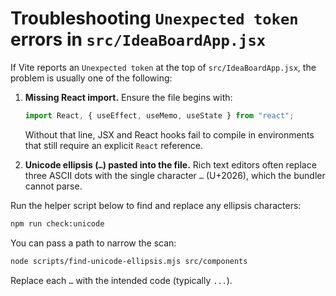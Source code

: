 # Troubleshooting `Unexpected token` errors in `src/IdeaBoardApp.jsx`

If Vite reports an `Unexpected token` at the top of `src/IdeaBoardApp.jsx`, the problem is usually one of the following:

1. **Missing React import.** Ensure the file begins with:

   ```js
   import React, { useEffect, useMemo, useState } from "react";
   ```

   Without that line, JSX and React hooks fail to compile in environments that still require an explicit `React` reference.

2. **Unicode ellipsis (`…`) pasted into the file.** Rich text editors often replace three ASCII dots with the single character `…` (U+2026), which the bundler cannot parse.

Run the helper script below to find and replace any ellipsis characters:

```bash
npm run check:unicode
```

You can pass a path to narrow the scan:

```bash
node scripts/find-unicode-ellipsis.mjs src/components
```

Replace each `…` with the intended code (typically `...`).
